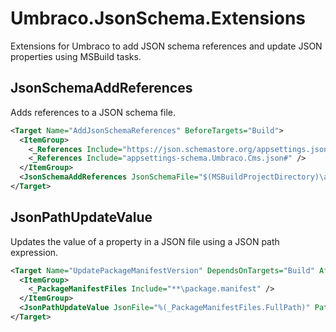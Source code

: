 # Umbraco.JsonSchema.Extensions

Extensions for Umbraco to add JSON schema references and update JSON properties using MSBuild tasks.

## JsonSchemaAddReferences

Adds references to a JSON schema file.

```xml
<Target Name="AddJsonSchemaReferences" BeforeTargets="Build">
  <ItemGroup>
    <_References Include="https://json.schemastore.org/appsettings.json" />
    <_References Include="appsettings-schema.Umbraco.Cms.json#" />
  </ItemGroup>
  <JsonSchemaAddReferences JsonSchemaFile="$(MSBuildProjectDirectory)\appsettings-schema.json" References="@(_References)" />
</Target>
```

## JsonPathUpdateValue

Updates the value of a property in a JSON file using a JSON path expression.

```xml
<Target Name="UpdatePackageManifestVersion" DependsOnTargets="Build" AfterTargets="GetBuildVersion;GetUmbracoBuildVersion">
  <ItemGroup>
    <_PackageManifestFiles Include="**\package.manifest" />
  </ItemGroup>
  <JsonPathUpdateValue JsonFile="%(_PackageManifestFiles.FullPath)" Path="$.version" Value="&quot;$(PackageVersion)&quot;" />
</Target>
```
